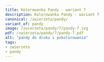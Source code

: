 ```yaml
---
title: Kolorowanka Pandy - wariant 7
description: Kolorowanka Pandy - wariant 7
canonical: /zwierzeta/pandy/
variant_of: pandy
image: /zwierzeta/pandy/7/pandy-7.svg
pdf: /zwierzeta/pandy/7/pandy-7.pdf
alt: "pandy do druku i pokolorowania"
tags:
- zwierzeta
- pandy
---
```

